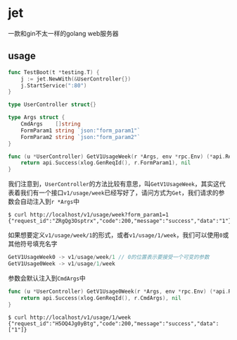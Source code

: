 # jet

一款和gin不太一样的golang web服务器

## usage

```go
func TestBoot(t *testing.T) {
	j := jet.NewWith(&UserController{})
	j.StartService(":80")
}

type UserController struct{}

type Args struct {
	CmdArgs    []string
	FormParam1 string `json:"form_param1"`
	FormParam2 string `json:"form_param2"`
}

func (u *UserController) GetV1UsageWeek(r *Args, env *rpc.Env) (*api.Response, error) {
	return api.Success(xlog.GenReqId(), r.FormParam1), nil
}
```

我们注意到，`UserController`的方法比较有意思，叫`GetV1UsageWeek`，其实这代表着我们有一个接口`v1/usage/week`已经写好了，请问方式为`Get`，我们请求的参数会自动注入到`r *Args`中

```shell
$ curl http://localhost/v1/usage/week?form_param1=1
{"request_id":"ZRgQg3Osptrx","code":200,"message":"success","data":"1"}
```

如果想要定义`v1/usage/week/1`的形式，或者`v1/usage/1/week`，我们可以使用`0`或其他符号填充名字

```go
GetV1UsageWeek0 -> v1/usage/week/1 // 0的位置表示要接受一个可变的参数
GetV1Usage0Week -> v1/usage/1/week
```

参数会默认注入到`CmdArgs`中

```go
func (u *UserController) GetV1Usage0Week(r *Args, env *rpc.Env) (*api.Response, error) {
	return api.Success(xlog.GenReqId(), r.CmdArgs), nil
}
```

```shell
$ curl http://localhost/v1/usage/1/week
{"request_id":"H5OQ4Jg0yBtg","code":200,"message":"success","data":["1"]}
```

